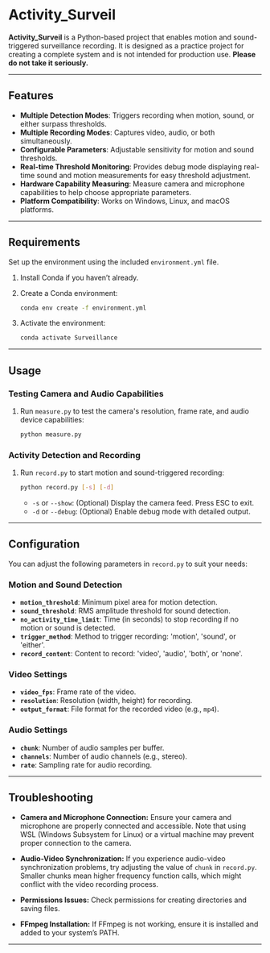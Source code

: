 # Activity_Surveil

**Activity_Surveil** is a Python-based project that enables motion and sound-triggered surveillance recording. It is designed as a practice project for creating a complete system and is not intended for production use. **Please do not take it seriously.**

---

## Features

- **Multiple Detection Modes**: Triggers recording when motion, sound, or either surpass thresholds.
- **Multiple Recording Modes**: Captures video, audio, or both simultaneously.
- **Configurable Parameters**: Adjustable sensitivity for motion and sound thresholds.
- **Real-time Threshold Monitoring**: Provides debug mode displaying real-time sound and motion measurements for easy threshold adjustment.
- **Hardware Capability Measuring**: Measure camera and microphone capabilities to help choose appropriate parameters.
- **Platform Compatibility**: Works on Windows, Linux, and macOS platforms.

---

## Requirements

Set up the environment using the included `environment.yml` file.

1. Install Conda if you haven’t already.
2. Create a Conda environment:

   ```bash
   conda env create -f environment.yml
   ```

3. Activate the environment:

   ```bash
   conda activate Surveillance
   ```

---

## Usage

### Testing Camera and Audio Capabilities

1. Run `measure.py` to test the camera's resolution, frame rate, and audio device capabilities:

   ```bash
   python measure.py
   ```

### Activity Detection and Recording

1. Run `record.py` to start motion and sound-triggered recording:

   ```bash
   python record.py [-s] [-d]
   ```

   - `-s` or `--show`: (Optional) Display the camera feed. Press ESC to exit.
   - `-d` or `--debug`: (Optional) Enable debug mode with detailed output.

---

## Configuration

You can adjust the following parameters in `record.py` to suit your needs:

### Motion and Sound Detection

- **`motion_threshold`**: Minimum pixel area for motion detection.
- **`sound_threshold`**: RMS amplitude threshold for sound detection.
- **`no_activity_time_limit`**: Time (in seconds) to stop recording if no motion or sound is detected.
- **`trigger_method`**: Method to trigger recording: 'motion', 'sound', or 'either'.
- **`record_content`**: Content to record: 'video', 'audio', 'both', or 'none'.

### Video Settings

- **`video_fps`**: Frame rate of the video.
- **`resolution`**: Resolution (width, height) for recording.
- **`output_format`**: File format for the recorded video (e.g., `mp4`).

### Audio Settings

- **`chunk`**: Number of audio samples per buffer.
- **`channels`**: Number of audio channels (e.g., stereo).
- **`rate`**: Sampling rate for audio recording.

---

## Troubleshooting

- **Camera and Microphone Connection:** Ensure your camera and microphone are properly connected and accessible. Note that using WSL (Windows Subsystem for Linux) or a virtual machine may prevent proper connection to the camera.
  
- **Audio-Video Synchronization:** If you experience audio-video synchronization problems, try adjusting the value of `chunk` in `record.py`. Smaller chunks mean higher frequency function calls, which might conflict with the video recording process.

- **Permissions Issues:** Check permissions for creating directories and saving files.

- **FFmpeg Installation:** If FFmpeg is not working, ensure it is installed and added to your system’s PATH.

---